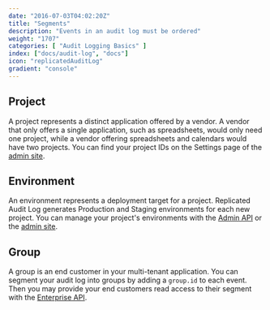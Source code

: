 ```yaml
---
date: "2016-07-03T04:02:20Z"
title: "Segments"
description: "Events in an audit log must be ordered"
weight: "1707"
categories: [ "Audit Logging Basics" ]
index: ["docs/audit-log", "docs"]
icon: "replicatedAuditLog"
gradient: "console"
---
```


## Project
A project represents a distinct application offered by a vendor. A vendor that only offers a single application, such as spreadsheets, would only need one project, while a vendor offering spreadsheets and calendars would have two projects. You can find your project IDs on the Settings page of the [admin site](https://app.retraced.io).

## Environment
An environment represents a deployment target for a project. Replicated Audit Log generates Production and Staging environments for each new project. You can manage your project's environments with the [Admin API](/docs/audit-log/apis/admin-api/) or the [admin site](https://app.retraced.io).

## Group
A group is an end customer in your multi-tenant application. You can segment your audit log into groups by adding a ```group.id``` to each event. Then you may provide your end customers read access to their segment with the [Enterprise API](/docs/audit-log/apis/enterprise-api/).
